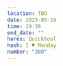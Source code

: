 ```yaml
---
location: TBD
date: 2025-05-19
time: 19:30
end_date: ""
hares: Quicktool
hash: I ♥ Monday
number: "388"
---
```

